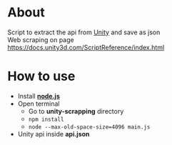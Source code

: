 # About
Script to extract the api from [Unity](https://unity3d.com/) and save as json  
Web scraping on page https://docs.unity3d.com/ScriptReference/index.html  

# How to use
- Install [**node.js**](https://nodejs.org/en/)  
- Open terminal
  - Go to **unity-scrapping** directory  
  - `npm install`  
  - `node --max-old-space-size=4096 main.js`  
- Unity api inside **api.json**  

